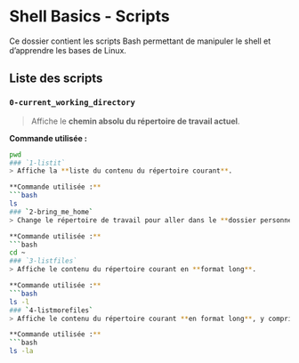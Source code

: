 # Shell Basics - Scripts

Ce dossier contient les scripts Bash permettant de manipuler le shell et d’apprendre les bases de Linux.

## Liste des scripts

### `0-current_working_directory`
> Affiche le **chemin absolu du répertoire de travail actuel**.

**Commande utilisée :**  
```bash
pwd
### `1-listit`
> Affiche la **liste du contenu du répertoire courant**.

**Commande utilisée :**  
```bash
ls
### `2-bring_me_home`
> Change le répertoire de travail pour aller dans le **dossier personnel de l’utilisateur**.

**Commande utilisée :**
```bash
cd ~
### `3-listfiles`
> Affiche le contenu du répertoire courant en **format long**.

**Commande utilisée :**
```bash
ls -l
### `4-listmorefiles`
> Affiche le contenu du répertoire courant **en format long**, y compris les **fichiers cachés**.

**Commande utilisée :**
```bash
ls -la



